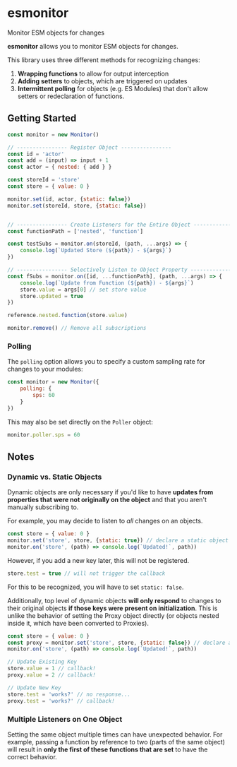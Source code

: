 # esmonitor
 Monitor ESM objects for changes

**esmonitor** allows you to monitor ESM objects for changes.

This library uses three different methods for recognizing changes:
1. **Wrapping functions** to allow for output interception
2. **Adding setters** to objects, which are triggered on updates
3. **Intermittent polling** for objects (e.g. ES Modules) that don't allow setters or redeclaration of functions.

## Getting Started
```js
const monitor = new Monitor()

// ---------------- Register Object ----------------
const id = 'actor'
const add = (input) => input + 1
const actor = { nested: { add } }

const storeId = 'store'
const store = { value: 0 }

monitor.set(id, actor, {static: false})
monitor.set(storeId, store, {static: false})


// ---------------- Create Listeners for the Entire Object ----------------
const functionPath = ['nested', 'function']

const testSubs = monitor.on(storeId, (path, ...args) => {
    console.log(`Updated Store (${path}) - ${args}`)
})

// ---------------- Selectively Listen to Object Property ----------------
const fSubs = monitor.on([id, ...functionPath], (path, ...args) => {
    console.log(`Update from Function (${path}) - ${args}`)
    store.value = args[0] // set store value
    store.updated = true
})

reference.nested.function(store.value)

monitor.remove() // Remove all subscriptions
```


### Polling
The `polling` option allows you to specify a custom sampling rate for changes to your modules: 

```js
const monitor = new Monitor({
    polling: {
        sps: 60
    }
})
```

This may also be set directly on the `Poller` object:
```js
monitor.poller.sps = 60
```


## Notes
### Dynamic vs. Static Objects
Dynamic objects are only necessary if you'd like to have **updates from properties that were not originally on the object** and that you aren't manually subscribing to. 

For example, you may decide to listen to *all* changes on an objects. 

```js
const store = { value: 0 }
monitor.set('store', store, {static: true}) // declare a static object
monitor.on('store', (path) => console.log(`Updated!`, path))
```

However, if you add a new key later, this will not be registered.

```js
store.test = true // will not trigger the callback
```

For this to be recognized, you will have to set `static: false`.

Additionally, top level of dynamic objects **will only respond** to changes to their original objects **if those keys were present on initialization**. This is unlike the behavior of setting the Proxy object directly (or objects nested inside it, which have been converted to Proxies).

```js
const store = { value: 0 }
const proxy = monitor.set('store', store, {static: false}) // declare a dynamic object
monitor.on('store', (path) => console.log(`Updated!`, path))

// Update Existing Key
store.value = 1 // callback!
proxy.value = 2 // callback!

// Update New Key
store.test = 'works?' // no response...
proxy.test = 'works?' // callback!
```

### Multiple Listeners on One Object
Setting the same object multiple times can have unexpected behavior. For example, passing a function by reference to two (parts of the same object) will result in **only the first of these functions that are set** to have the correct behavior.